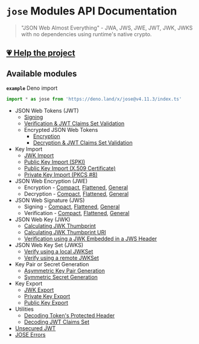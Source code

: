 # `jose` Modules API Documentation

> "JSON Web Almost Everything" - JWA, JWS, JWE, JWT, JWK, JWKS with no dependencies using runtime's native crypto.

## [💗 Help the project](https://github.com/panva/jose/blob/v4.11.3/docs/https://github.com/sponsors/panva)

## Available modules

**`example`** Deno import
```js
import * as jose from 'https://deno.land/x/jose@v4.11.3/index.ts'
```

- JSON Web Tokens (JWT)
  - [Signing](https://github.com/panva/jose/blob/v4.11.3/docs/classes/jwt_sign.SignJWT.md#readme)
  - [Verification & JWT Claims Set Validation](https://github.com/panva/jose/blob/v4.11.3/docs/functions/jwt_verify.jwtVerify.md#readme)
  - Encrypted JSON Web Tokens
    - [Encryption](https://github.com/panva/jose/blob/v4.11.3/docs/classes/jwt_encrypt.EncryptJWT.md#readme)
    - [Decryption & JWT Claims Set Validation](https://github.com/panva/jose/blob/v4.11.3/docs/functions/jwt_decrypt.jwtDecrypt.md#readme)
- Key Import
  - [JWK Import](https://github.com/panva/jose/blob/v4.11.3/docs/functions/key_import.importJWK.md#readme)
  - [Public Key Import (SPKI)](https://github.com/panva/jose/blob/v4.11.3/docs/functions/key_import.importSPKI.md#readme)
  - [Public Key Import (X.509 Certificate)](https://github.com/panva/jose/blob/v4.11.3/docs/functions/key_import.importX509.md#readme)
  - [Private Key Import (PKCS #8)](https://github.com/panva/jose/blob/v4.11.3/docs/functions/key_import.importPKCS8.md#readme)
- JSON Web Encryption (JWE)
  - Encryption - [Compact](https://github.com/panva/jose/blob/v4.11.3/docs/classes/jwe_compact_encrypt.CompactEncrypt.md#readme), [Flattened](https://github.com/panva/jose/blob/v4.11.3/docs/classes/jwe_flattened_encrypt.FlattenedEncrypt.md#readme), [General](https://github.com/panva/jose/blob/v4.11.3/docs/classes/jwe_general_encrypt.GeneralEncrypt.md#readme)
  - Decryption - [Compact](https://github.com/panva/jose/blob/v4.11.3/docs/functions/jwe_compact_decrypt.compactDecrypt.md#readme), [Flattened](https://github.com/panva/jose/blob/v4.11.3/docs/functions/jwe_flattened_decrypt.flattenedDecrypt.md#readme), [General](https://github.com/panva/jose/blob/v4.11.3/docs/functions/jwe_general_decrypt.generalDecrypt.md#readme)
- JSON Web Signature (JWS)
  - Signing - [Compact](https://github.com/panva/jose/blob/v4.11.3/docs/classes/jws_compact_sign.CompactSign.md#readme), [Flattened](https://github.com/panva/jose/blob/v4.11.3/docs/classes/jws_flattened_sign.FlattenedSign.md#readme), [General](https://github.com/panva/jose/blob/v4.11.3/docs/classes/jws_general_sign.GeneralSign.md#readme)
  - Verification - [Compact](https://github.com/panva/jose/blob/v4.11.3/docs/functions/jws_compact_verify.compactVerify.md#readme), [Flattened](https://github.com/panva/jose/blob/v4.11.3/docs/functions/jws_flattened_verify.flattenedVerify.md#readme), [General](https://github.com/panva/jose/blob/v4.11.3/docs/functions/jws_general_verify.generalVerify.md#readme)
- JSON Web Key (JWK)
  - [Calculating JWK Thumbprint](https://github.com/panva/jose/blob/v4.11.3/docs/functions/jwk_thumbprint.calculateJwkThumbprint.md#readme)
  - [Calculating JWK Thumbprint URI](https://github.com/panva/jose/blob/v4.11.3/docs/functions/jwk_thumbprint.calculateJwkThumbprintUri.md#readme)
  - [Verification using a JWK Embedded in a JWS Header](https://github.com/panva/jose/blob/v4.11.3/docs/functions/jwk_embedded.EmbeddedJWK.md#readme)
- JSON Web Key Set (JWKS)
  - [Verify using a local JWKSet](https://github.com/panva/jose/blob/v4.11.3/docs/functions/jwks_local.createLocalJWKSet.md#readme)
  - [Verify using a remote JWKSet](https://github.com/panva/jose/blob/v4.11.3/docs/functions/jwks_remote.createRemoteJWKSet.md#readme)
- Key Pair or Secret Generation
  - [Asymmetric Key Pair Generation](https://github.com/panva/jose/blob/v4.11.3/docs/functions/key_generate_key_pair.generateKeyPair.md#readme)
  - [Symmetric Secret Generation](https://github.com/panva/jose/blob/v4.11.3/docs/functions/key_generate_secret.generateSecret.md#readme)
- Key Export
  - [JWK Export](https://github.com/panva/jose/blob/v4.11.3/docs/functions/key_export.exportJWK.md#readme)
  - [Private Key Export](https://github.com/panva/jose/blob/v4.11.3/docs/functions/key_export.exportPKCS8.md#readme)
  - [Public Key Export](https://github.com/panva/jose/blob/v4.11.3/docs/functions/key_export.exportSPKI.md#readme)
- Utilities
  - [Decoding Token's Protected Header](https://github.com/panva/jose/blob/v4.11.3/docs/functions/util_decode_protected_header.decodeProtectedHeader.md#readme)
  - [Decoding JWT Claims Set](https://github.com/panva/jose/blob/v4.11.3/docs/functions/util_decode_jwt.decodeJwt.md#readme)
- [Unsecured JWT](https://github.com/panva/jose/blob/v4.11.3/docs/classes/jwt_unsecured.UnsecuredJWT.md#readme)
- [JOSE Errors](https://github.com/panva/jose/blob/v4.11.3/docs/modules/util_errors.md#readme)

[support-sponsor]: https://github.com/sponsors/panva
